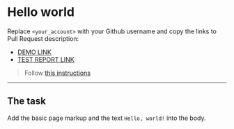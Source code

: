 # Hello world
Replace `<your_account>` with your Github username and copy the links to Pull Request description:
- [DEMO LINK](https://YulyaVaV.github.io/layout_hello-world/)
- [TEST REPORT LINK](https://YulyaVaV.github.io/layout_hello-world/report/html_report/)

> Follow [this instructions](https://github.com/mate-academy/layout_task-guideline#how-to-solve-the-layout-tasks-on-github)
___

## The task 
Add the basic page markup and the text `Hello, world!` into the body.
